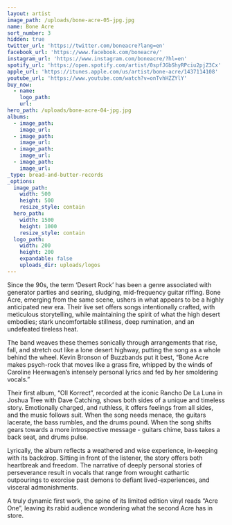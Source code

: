 ```yaml
---
layout: artist
image_path: /uploads/bone-acre-05-jpg.jpg
name: Bone Acre
sort_number: 3
hidden: true
twitter_url: 'https://twitter.com/boneacre?lang=en'
facebook_url: 'https://www.facebook.com/boneacre/'
instagram_url: 'https://www.instagram.com/boneacre/?hl=en'
spotify_url: 'https://open.spotify.com/artist/0spfJGbShyRPciu2pjZ3Cx'
apple_url: 'https://itunes.apple.com/us/artist/bone-acre/1437114108'
youtube_url: 'https://www.youtube.com/watch?v=onTvhHZZYlY'
buy_now:
  - name:
    logo_path:
    url:
hero_path: /uploads/bone-acre-04-jpg.jpg
albums:
  - image_path:
    image_url:
  - image_path:
    image_url:
  - image_path:
    image_url:
  - image_path:
    image_url:
_type: bread-and-butter-records
_options:
  image_path:
    width: 500
    height: 500
    resize_style: contain
  hero_path:
    width: 1500
    height: 1000
    resize_style: contain
  logo_path:
    width: 200
    height: 200
    expandable: false
    uploads_dir: uploads/logos
---
```


Since the 90s, the term ‘Desert Rock’ has been a genre associated with generator parties and searing, sludging, mid-frequency guitar riffing. Bone Acre, emerging from the same scene, ushers in what appears to be a highly anticipated new era. Their live set offers songs intentionally crafted, with meticulous storytelling, while maintaining the spirit of what the high desert embodies; stark uncomfortable stillness, deep rumination, and an undefeated tireless heat.

The band weaves these themes sonically through arrangements that rise, fall, and stretch out like a lone desert highway, putting the song as a whole behind the wheel. Kevin Bronson of Buzzbands put it best, “Bone Acre makes psych-rock that moves like a grass fire, whipped by the winds of Caroline Heerwagen’s intensely personal lyrics and fed by her smoldering vocals.”

Their first album, “Oll Korrect”, recorded at the iconic Rancho De La Luna in Joshua Tree with Dave Catching, shows both sides of a unique and timeless story. Emotionally charged, and ruthless, it offers feelings from all sides, and the music follows suit. When the song needs menace, the guitars lacerate, the bass rumbles, and the drums pound. When the song shifts gears towards a more introspective message - guitars chime, bass takes a back seat, and drums pulse.

Lyrically, the album reflects a weathered and wise experience, in-keeping with its backdrop. Sitting in front of the listener, the story offers both heartbreak and freedom. The narrative of deeply personal stories of perseverance result in vocals that range from wrought cathartic outpourings to exorcise past demons to defiant lived-experiences, and visceral admonishments.

A truly dynamic first work, the spine of its limited edition vinyl reads “Acre One”, leaving its rabid audience wondering what the second Acre has in store.